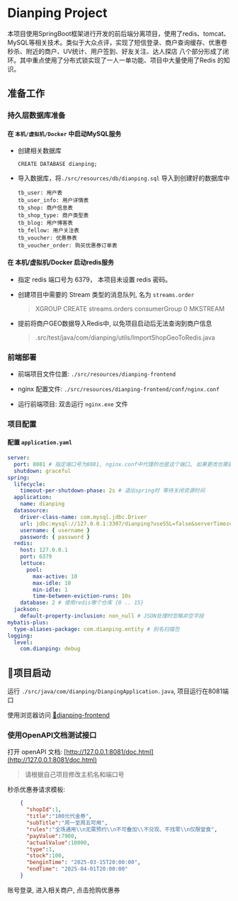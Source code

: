 # Dianping Project

本项目使用SpringBoot框架进行开发的前后端分离项目，使用了redis、tomcat、MySQL等相关技术。类似于大众点评，实现了短信登录、商户查询缓存、优惠卷秒杀、附近的商户、UV统计、用户签到、好友关注、达人探店 八个部分形成了闭环。其中重点使用了分布式锁实现了一人一单功能、项目中大量使用了Redis 的知识。


## 准备工作

### 持久层数据库准备

#### 在 `本机/虚拟机/Docker` 中启动MySQL服务

- 创建相关数据库

    `CREATE DATABASE dianping;`    


- 导入数据库，将`./src/resources/db/dianping.sql` 导入到创建好的数据库中
   
   ```
   tb_user: 用户表
   tb_user_info: 用户详情表
   tb_shop: 商户信息表
   tb_shop_type: 商户类型表
   tb_blog: 用户博客表
   tb_fellow: 用户关注表
   tb_voucher: 优惠券表
   tb_voucher_order: 购买优惠券订单表
   ```
   
#### 在 本机/虚拟机/Docker 启动redis服务

- 指定 redis 端口号为 6379， 本项目未设置 redis 密码。  


- 创建项目中需要的 Stream 类型的消息队列, 名为 `streams.order`  

    > XGROUP CREATE streams.orders consumerGroup 0 MKSTREAM

- 提前将商户GEO数据导入Redis中, 以免项目启动后无法查询到商户信息   

    > .src/test/java/com/dianping/utils/ImportShopGeoToRedis.java

### 前端部署

- 前端项目文件位置: `./src/resources/dianping-frontend`  


- nginx 配置文件: `./src/resources/dianping-frontend/conf/nginx.conf`   


- 运行前端项目: 双击运行 `nginx.exe` 文件  


### 项目配置   

#### 配置 `application.yaml` 

```yaml
server:
  port: 8081 # 指定端口号为8081, nginx.conf中代理的也是这个端口, 如果更改也需要更改nginx.conf中的配置
  shutdown: graceful
spring:
  lifecycle:
    timeout-per-shutdown-phase: 2s # 退出spring时 等待关闭资源时间
  application:
    name: dianping
  datasource:
    driver-class-name: com.mysql.jdbc.Driver
    url: jdbc:mysql://127.0.0.1:3307/dianping?useSSL=false&serverTimezone=UTC&characterEncoding=utf8&useUnicode=true # 配置数据库连接 url, 我这里使用的端口号是 3307
    username: { username }
    password: { password }
  redis:
    host: 127.0.0.1
    port: 6379
    lettuce:
      pool:
        max-active: 10
        max-idle: 10
        min-idle: 1
        time-between-eviction-runs: 10s
    database: 2 # 使用redis哪个仓库 {0 .. 15}
  jackson:
    default-property-inclusion: non_null # JSON处理时忽略非空字段
mybatis-plus:
  type-aliases-package: com.dianping.entity # 别名扫描包
logging:
  level:
    com.dianping: debug
```

## 🚀项目启动

运行 `./src/java/com/dianping/DianpingApplication.java`, 项目运行在8081端口 

使用浏览器访问 [🎈dianping-frontend](http://localhost:8080/)

### 使用OpenAPI文档测试接口

打开 openAPI 文档: [http://127.0.0.1:8081/doc.html](http://127.0.0.1:8081/doc.html)   

> 请根据自己项目修改主机名和端口号


秒杀优惠券请求模板:  

```json
    {
      "shopId":1,
      "title":"100元代金券",
      "subTitle":"周一至周五可用",
      "rules":"全场通用\\n无需预约\\n不可叠加\\不兑现、不找零\\n仅限堂食",
      "payValue":7900,
      "actualValue":10000,
      "type":1,
      "stock":100,
      "benginTime": "2025-03-15T20:00:00",
      "endTime": "2025-04-01T20:00:00"
    }
```

账号登录, 进入相关商户, 点击抢购优惠券
